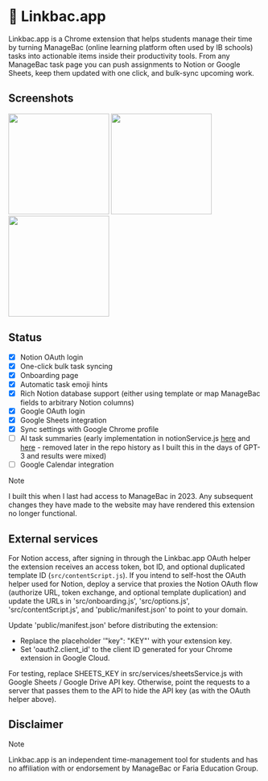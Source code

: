 # 🔗 Linkbac.app

Linkbac.app is a Chrome extension that helps students manage their time by turning ManageBac (online learning platform often used by IB schools) tasks into actionable items inside their productivity tools. From any ManageBac task page you can push assignments to Notion or Google Sheets, keep them updated with one click, and bulk-sync upcoming work.

## Screenshots

<img height="200" src="https://github.com/user-attachments/assets/7bcb7fe5-efeb-4a9b-b331-f46ab6b146bc" />
<img height="200" src="https://github.com/user-attachments/assets/97895040-2f6c-4afc-9dcc-c602cb249fa7" />
<img height="200" src="https://github.com/user-attachments/assets/af1ccc43-2f4c-4f0d-879e-e8353e98d4a9" />

## Status

- [x] Notion OAuth login
- [x] One-click bulk task syncing
- [x] Onboarding page
- [x] Automatic task emoji hints
- [x] Rich Notion database support (either using template or map ManageBac fields to arbitrary Notion columns)
- [x] Google OAuth login
- [x] Google Sheets integration
- [x] Sync settings with Google Chrome profile
- [ ] AI task summaries (early implementation in notionService.js [here](https://github.com/JoelHorrocks/Linkbac/commit/54edc4a6994d23b738b7f60cb0da2988acfec580) and [here](https://github.com/JoelHorrocks/Linkbac/commit/c1ee2b55104e7ff860f392323d5775723ffa70ba) - removed later in the repo history as I built this in the days of GPT-3 and results were mixed)
- [ ] Google Calendar integration

> [!NOTE]  
> I built this when I last had access to ManageBac in 2023. Any subsequent changes they have made to the website may have rendered this extension no longer functional.

## External services

For Notion access, after signing in through the Linkbac.app OAuth helper the extension receives an access token, bot ID, and optional duplicated template ID (`src/contentScript.js`). If you intend to self-host the OAuth helper used for Notion, deploy a service that proxies the Notion OAuth flow (authorize URL, token exchange, and optional template duplication) and update the URLs in 'src/onboarding.js', 'src/options.js', 'src/contentScript.js', and 'public/manifest.json' to point to your domain.

Update  'public/manifest.json' before distributing the extension:
- Replace the placeholder '"key": "KEY"' with your extension key.
- Set 'oauth2.client_id' to the client ID generated for your Chrome extension in Google Cloud.

For testing, replace SHEETS_KEY in src/services/sheetsService.js with Google Sheets / Google Drive API key. Otherwise, point the requests to a server that passes them to the API to hide the API key (as with the OAuth helper above).

## Disclaimer

> [!NOTE]  
> Linkbac.app is an independent time-management tool for students and has no affiliation with or endorsement by ManageBac or Faria Education Group.
